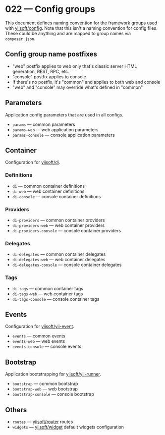 # 022 — Config groups

This document defines naming convention for the framework groups used with [yiisoft/config](https://github.com/yiisoft/config).
Note that this isn't a naming convention for config files.
These could be anything and are mapped to group names via `composer.json`.

## Config group name postfixes

- "web" postfix applies to web only that's classic server HTML generation, REST, RPC, etc.
- "console" postfix applies to console
- If there's no postfix, it's "common" and applies to both web and console
- "web" and "console" may override what's defined in "common"

## Parameters

Application config parameters that are used in all configs.

- `params` — common parameters
- `params-web` — web application parameters
- `params-console` — console application parameters

## Container

Configuration for [yiisoft/di](https://github.com/yiisoft/di).

### Definitions

- `di` — common container definitions
- `di-web` — web container definitions
- `di-console` — console container definitions

### Providers

- `di-providers` — common container providers
- `di-providers-web` — web container providers
- `di-providers-console` — console container providers

### Delegates

- `di-delegates` — common container delegates
- `di-delegates-web` — web container delegates
- `di-delegates-console` — console container delegates

### Tags

- `di-tags` — common container tags
- `di-tags-web` — web container tags
- `di-tags-console` — console container tags

## Events

Configuration for [yiisoft/yii-event](https://github.com/yiisoft/yii-event).

- `events` — common events
- `events-web` — web events
- `events-console` — console events

## Bootstrap

Application bootstrapping for [yiisoft/yii-runner](https://github.com/yiisoft/yii-runner).

- `bootstrap` — common bootstrap
- `bootstrap-web` — web bootstrap
- `bootstrap-console` — console bootstrap

## Others

- `routes` — [yiisoft/router](https://github.com/yiisoft/router) routes
- `widgets` — [yiisoft/widget](https://github.com/yiisoft/widget) default widgets configuration
